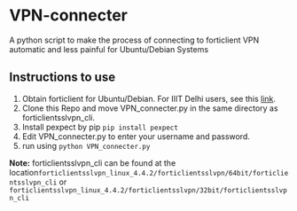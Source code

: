# VPN-connecter
A python script to make the process of connecting to forticlient VPN automatic and less painful for Ubuntu/Debian Systems

## Instructions to use
1. Obtain forticlient for Ubuntu/Debian. For IIIT Delhi users, see this [link](http://it.iiitd.edu.in/VPN.pdf).
2. Clone this Repo and move VPN_connecter.py in the same directory as forticlientsslvpn_cli.
3. Install pexpect by pip  `pip install pexpect    `
4. Edit VPN_connecter.py to enter your username and password.
5. run using `python VPN_connecter.py `

**Note:** forticlientsslvpn_cli can be found at the location`forticlientsslvpn_linux_4.4.2/forticlientsslvpn/64bit/forticlientsslvpn_cli` or `forticlientsslvpn_linux_4.4.2/forticlientsslvpn/32bit/forticlientsslvpn_cli`

